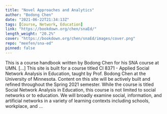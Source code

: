 ```yaml
---
title: "Novel Approaches and Analytics"
author: "Bodong Chen"
date: "2021-06-22T21:34:13Z"
tags: [Course, Network, Education]
link: "https://bookdown.org/chen/snaEd/"
length_weight: "20.2%"
cover: "https://bookdown.org/chen/snaEd/images/cover.png"
repo: "meefen/sna-ed"
pinned: false
---
```


This is a course handbook written by Bodong Chen for his SNA course at UMN. [...] This site is built for a course titled CI 8371 - Applied Social Network Analysis in Education, taught by Prof. Bodong Chen at the University of Minnesota. Content on this site will be actively built and refined throughout the Spring 2021 semester. While the course is titled Social Network Analysis in Education, this course is not limited to social networks or to education. We will broadly examine social, information, and artificial networks in a variety of learning contexts including schools, workplace, and ...
